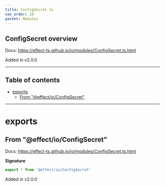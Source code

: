 ```yaml
---
title: ConfigSecret.ts
nav_order: 20
parent: Modules
---
```


## ConfigSecret overview

Docs: https://effect-ts.github.io/io/modules/ConfigSecret.ts.html

Added in v2.0.0

---

<h2 class="text-delta">Table of contents</h2>

- [exports](#exports)
  - [From "@effect/io/ConfigSecret"](#from-effectioconfigsecret)

---

# exports

## From "@effect/io/ConfigSecret"

Docs: https://effect-ts.github.io/io/modules/ConfigSecret.ts.html

**Signature**

```ts
export * from '@effect/io/ConfigSecret'
```

Added in v2.0.0
